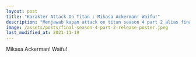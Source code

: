 ```yaml
---
layout: post
title: "Karakter Attack On Titan : Mikasa Ackerman! Waifu!"
description: "Menjawab kapan attack on titan season 4 part 2 alias final season bagian terakhir, yaitu 9 Januari 2022. Shinzou wo Sasageyo! ⚔️"
image: /assets/posts/final-season-4-part-2-release-poster.jpeg
last_modified_at: 2021-11-19
---
```


Mikasa Ackerman! Waifu!
